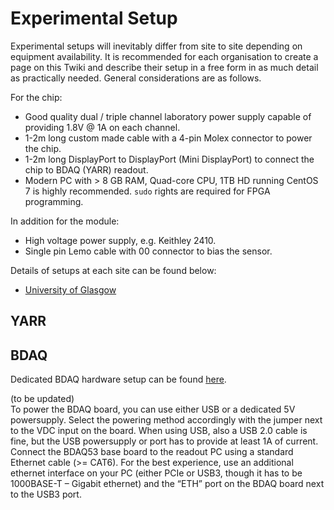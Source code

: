 Experimental Setup
==================

Experimental setups will inevitably differ from site to site depending
on equipment availability. It is recommended for each organisation to
create a page on this Twiki and describe their setup in a free form in
as much detail as practically needed. General considerations are as
follows.

For the chip:

-   Good quality dual / triple channel laboratory power supply capable
    of providing 1.8V @ 1A on each channel.
-   1-2m long custom made cable with a 4-pin Molex connector to power
    the chip.
-   1-2m long DisplayPort to DisplayPort (Mini DisplayPort) to
    connect the chip to BDAQ (YARR) readout.
-   Modern PC with &gt; 8 GB RAM, Quad-core CPU, 1TB HD running CentOS 7
    is highly recommended. ```sudo``` rights are required for FPGA programming.

In addition for the module:

-   High voltage power supply, e.g. Keithley 2410.
-   Single pin Lemo cable with 00 connector to bias the sensor.

Details of setups at each site can be found below:

-   [University of
    Glasgow](CharacterisationSetups#University_of_Glasgow)
    

YARR
----




BDAQ
----
Dedicated BDAQ hardware setup can be found [here](https://gitlab.cern.ch/silab/bdaq53/wikis/home#hardware-setup).

(to be updated)  
To power the BDAQ board, you can use either USB or a dedicated 5V powersupply. Select the powering method accordingly with the jumper next to the VDC input on the board. When using USB, also a USB 2.0 cable is fine, but the USB powersupply or port has to provide at least 1A of current.
Connect the BDAQ53 base board to the readout PC using a standard Ethernet cable (>= CAT6). For the best experience, use an additional ethernet interface on your PC (either PCIe or USB3, though it has to be 1000BASE-T – Gigabit ethernet) and the “ETH” port on the BDAQ board next to the USB3 port.
